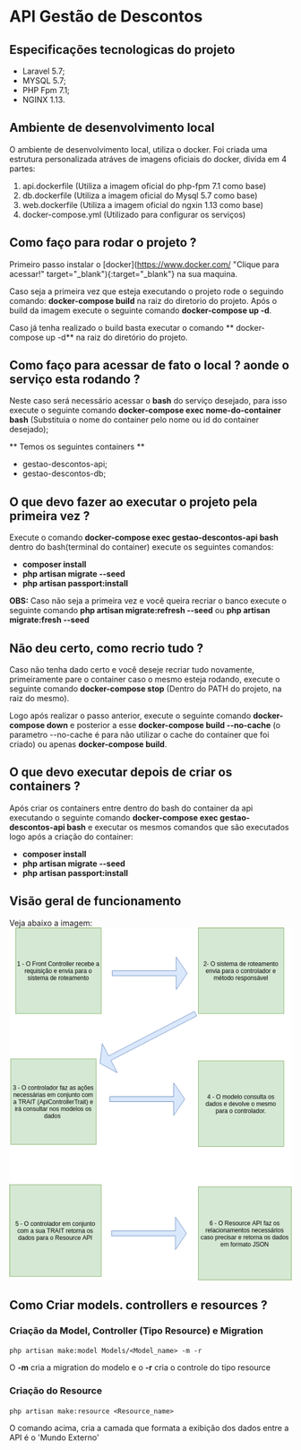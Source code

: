 # API Gestão de Descontos

## Especificações tecnologicas do projeto
* Laravel 5.7;
* MYSQL 5.7;
* PHP Fpm 7.1;
* NGINX 1.13.

## Ambiente de desenvolvimento local
O ambiente de desenvolvimento local, utiliza o docker. Foi criada uma estrutura personalizada atráves de imagens oficiais do docker, divida em 4 partes:

1. api.dockerfile (Utiliza a imagem oficial do php-fpm 7.1 como base)
1. db.dockerfile (Utiliza a imagem oficial do Mysql 5.7 como base)
1. web.dockerfile (Utiliza a imagem oficial do ngxin 1.13 como base)
1. docker-compose.yml (Utilizado para configurar os serviços)

## Como faço para rodar o projeto ?

Primeiro passo instalar o [docker](https://www.docker.com/ "Clique para acessar!" target="_blank"){:target="_blank"} na sua maquina. 

Caso seja a primeira vez que esteja executando o projeto rode o seguindo comando: **docker-compose build** na raiz do diretorio do projeto. Após o build da imagem execute o seguinte comando **docker-compose up -d**. 

Caso já tenha realizado o build basta executar o comando ** docker-compose up -d** na raiz do diretório do projeto.

## Como faço para acessar de fato o local ?  aonde o serviço esta rodando ?

Neste caso será necessário acessar o **bash** do serviço desejado, para isso execute o seguinte comando **docker-compose exec nome-do-container bash** (Substituia o nome do container pelo nome ou id do container desejado);

** Temos os seguintes containers **
* gestao-descontos-api;
* gestao-descontos-db;

## O que devo fazer ao executar o projeto pela primeira vez ? 

Execute o comando **docker-compose exec gestao-descontos-api bash** dentro do bash(terminal do container) execute os seguintes comandos: 

- **composer install**
- **php artisan migrate --seed**
- **php artisan passport:install**


**OBS:** Caso não seja a primeira vez e você queira recriar o banco execute o seguinte comando **php artisan migrate:refresh --seed** ou **php artisan migrate:fresh --seed**

## Não deu certo, como recrio tudo ?
Caso não tenha dado certo e você deseje recriar tudo novamente, primeiramente pare o container caso o mesmo esteja rodando, execute o seguinte comando **docker-compose stop** (Dentro do PATH do projeto, na raiz do mesmo).

Logo após realizar o passo anterior, execute o seguinte comando **docker-compose down** e posterior a esse **docker-compose build --no-cache** (o parametro --no-cache é para não utilizar o cache do container que foi criado) ou apenas **docker-compose build**.

## O que devo executar depois de criar os containers ? 
Após criar os containers entre dentro do bash do container da api executando o seguinte comando **docker-compose exec gestao-descontos-api bash** e executar os mesmos comandos que são executados logo após a criação do container:

- **composer install**
- **php artisan migrate --seed**
- **php artisan passport:install**

## Visão geral de funcionamento
Veja abaixo a imagem:<br>
![funcionamento-api](docs/1-api-funcionamento.png)

## Como Criar models. controllers e resources ?

### Criação da Model, Controller (Tipo Resource) e Migration
```php artisan make:model Models/<Model_name> -m -r```

O **-m** cria a migration do modelo e o **-r** cria o controle do tipo resource

### Criação do Resource
```php artisan make:resource <Resource_name>```

O comando acima, cria a camada que formata a exibição dos dados entre a API é o 'Mundo Externo'



